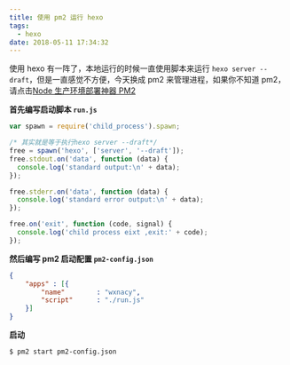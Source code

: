 ```yaml
---
title: 使用 pm2 运行 hexo
tags:
  - hexo
date: 2018-05-11 17:34:32
---
```



使用 hexo 有一阵了，本地运行的时候一直使用脚本来运行 `hexo server --draft`，但是一直感觉不方便，今天换成 pm2 来管理进程，如果你不知道 pm2，请点击[Node 生产环境部署神器 PM2](/2018/02/06/pm2/)

<!-- more --><!-- toc -->

**首先编写启动脚本 `run.js`**

```javascript
var spawn = require('child_process').spawn;

/* 其实就是等于执行hexo server --draft*/
free = spawn('hexo', ['server', '--draft']);
free.stdout.on('data', function (data) {
  console.log('standard output:\n' + data);
});

free.stderr.on('data', function (data) {
  console.log('standard error output:\n' + data);
});

free.on('exit', function (code, signal) {
  console.log('child process eixt ,exit:' + code);
});

```

**然后编写 pm2 启动配置 `pm2-config.json`**

```json
{
    "apps" : [{
        "name"        : "wxnacy",
        "script"      : "./run.js"
    }]
}
```

**启动**

```bash
$ pm2 start pm2-config.json
```
